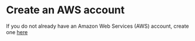 # Create an AWS account

If you do not already have an Amazon Web Services (AWS) account, create one [here](https://aws.amazon.com)
